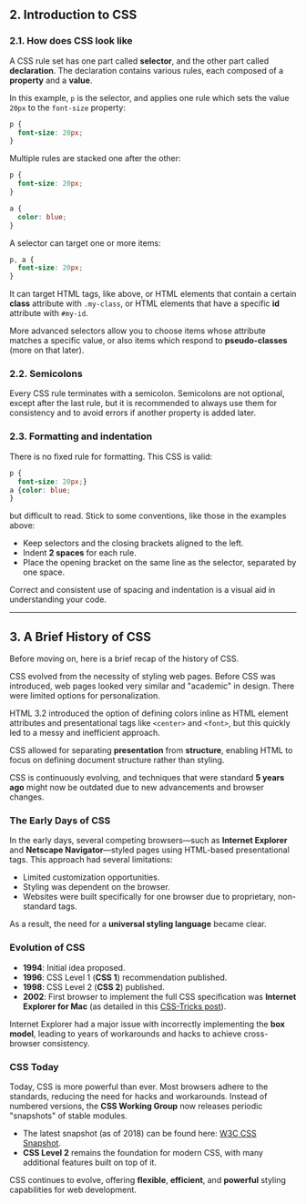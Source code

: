 ## 2. Introduction to CSS

### 2.1. How does CSS look like

A CSS rule set has one part called **selector**, and the other part called **declaration**. The declaration contains various rules, each composed of a **property** and a **value**.

In this example, `p` is the selector, and applies one rule which sets the value `20px` to the `font-size` property:

```css
p {
  font-size: 20px;
}
```

Multiple rules are stacked one after the other:

```css
p {
  font-size: 20px;
}

a {
  color: blue;
}
```

A selector can target one or more items:

```css
p, a {
  font-size: 20px;
}
```

It can target HTML tags, like above, or HTML elements that contain a certain **class** attribute with `.my-class`, or HTML elements that have a specific **id** attribute with `#my-id`.

More advanced selectors allow you to choose items whose attribute matches a specific value, or also items which respond to **pseudo-classes** (more on that later).

### 2.2. Semicolons

Every CSS rule terminates with a semicolon. Semicolons are not optional, except after the last rule, but it is recommended to always use them for consistency and to avoid errors if another property is added later.

### 2.3. Formatting and indentation

There is no fixed rule for formatting. This CSS is valid:

```css
p {
  font-size: 20px;}
a {color: blue;
}
```

but difficult to read. Stick to some conventions, like those in the examples above:
- Keep selectors and the closing brackets aligned to the left.
- Indent **2 spaces** for each rule.
- Place the opening bracket on the same line as the selector, separated by one space.

Correct and consistent use of spacing and indentation is a visual aid in understanding your code.

---

## 3. A Brief History of CSS

Before moving on, here is a brief recap of the history of CSS.

CSS evolved from the necessity of styling web pages. Before CSS was introduced, web pages looked very similar and "academic" in design. There were limited options for personalization.

HTML 3.2 introduced the option of defining colors inline as HTML element attributes and presentational tags like `<center>` and `<font>`, but this quickly led to a messy and inefficient approach.

CSS allowed for separating **presentation** from **structure**, enabling HTML to focus on defining document structure rather than styling.

CSS is continuously evolving, and techniques that were standard **5 years ago** might now be outdated due to new advancements and browser changes.

### The Early Days of CSS

In the early days, several competing browsers—such as **Internet Explorer** and **Netscape Navigator**—styled pages using HTML-based presentational tags. This approach had several limitations:
- Limited customization opportunities.
- Styling was dependent on the browser.
- Websites were built specifically for one browser due to proprietary, non-standard tags.

As a result, the need for a **universal styling language** became clear.

### Evolution of CSS

- **1994**: Initial idea proposed.
- **1996**: CSS Level 1 (**CSS 1**) recommendation published.
- **1998**: CSS Level 2 (**CSS 2**) published.
- **2002**: First browser to implement the full CSS specification was **Internet Explorer for Mac** (as detailed in this [CSS-Tricks post](https://css-tricks.com/lookback-history-css/)).

Internet Explorer had a major issue with incorrectly implementing the **box model**, leading to years of workarounds and hacks to achieve cross-browser consistency.

### CSS Today

Today, CSS is more powerful than ever. Most browsers adhere to the standards, reducing the need for hacks and workarounds. Instead of numbered versions, the **CSS Working Group** now releases periodic "snapshots" of stable modules.

- The latest snapshot (as of 2018) can be found here: [W3C CSS Snapshot](https://www.w3.org/TR/css-2018/).
- **CSS Level 2** remains the foundation for modern CSS, with many additional features built on top of it.

CSS continues to evolve, offering **flexible**, **efficient**, and **powerful** styling capabilities for web development.


